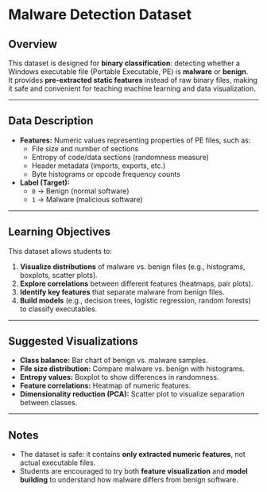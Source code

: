 # Malware Detection Dataset

## Overview
This dataset is designed for **binary classification**: detecting whether a Windows executable file (Portable Executable, PE) is **malware** or **benign**.  
It provides **pre-extracted static features** instead of raw binary files, making it safe and convenient for teaching machine learning and data visualization.

---

## Data Description
- **Features:** Numeric values representing properties of PE files, such as:
  - File size and number of sections  
  - Entropy of code/data sections (randomness measure)  
  - Header metadata (imports, exports, etc.)  
  - Byte histograms or opcode frequency counts  
- **Label (Target):**
  - `0` → Benign (normal software)  
  - `1` → Malware (malicious software)  

---

## Learning Objectives
This dataset allows students to:
1. **Visualize distributions** of malware vs. benign files (e.g., histograms, boxplots, scatter plots).  
2. **Explore correlations** between different features (heatmaps, pair plots).  
3. **Identify key features** that separate malware from benign files.  
4. **Build models** (e.g., decision trees, logistic regression, random forests) to classify executables.  

---

## Suggested Visualizations
- **Class balance:** Bar chart of benign vs. malware samples.  
- **File size distribution:** Compare malware vs. benign with histograms.  
- **Entropy values:** Boxplot to show differences in randomness.  
- **Feature correlations:** Heatmap of numeric features.  
- **Dimensionality reduction (PCA):** Scatter plot to visualize separation between classes.  

---

## Notes
- The dataset is safe: it contains **only extracted numeric features**, not actual executable files.  
- Students are encouraged to try both **feature visualization** and **model building** to understand how malware differs from benign software.  
